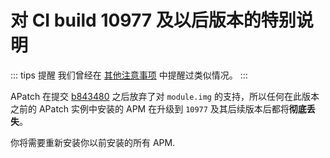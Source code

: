 # 对 CI build 10977 及以后版本的特别说明

::: tips 提醒
我们曾经在 [其他注意事项](zh_CN/update#Miscellaneous) 中提醒过类似情况。
:::

APatch 在提交 [b843480](https://github.com/bmax121/APatch/commit/b843480c4f56b6190add41366e3eb7148ebc9b87) 之后放弃了对 `module.img` 的支持，所以任何在此版本之前的 APatch 实例中安装的 APM 在升级到 `10977` 及其后续版本后都将**彻底丢失**。

你将需要重新安装你以前安装的所有 APM.